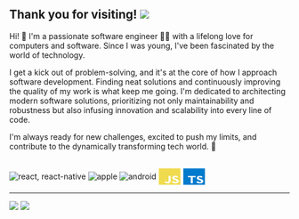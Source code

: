 ## Thank you for visiting! <img src="https://media.giphy.com/media/hvRJCLFzcasrR4ia7z/giphy.gif" width="25px">

Hi! 👋 I'm a passionate software engineer 🧑‍💻 with a lifelong love for computers and software. Since I was young, I've been fascinated by the world of technology.

I get a kick out of problem-solving, and it's at the core of how I approach software development. Finding neat solutions and continuously improving the quality of my work is what keep me going. I'm dedicated to architecting modern software solutions, prioritizing not only maintainability and robustness but also infusing innovation and scalability into every line of code.

I'm always ready for new challenges, excited to push my limits, and contribute to the dynamically transforming tech world. 🚀

<br>
<div style="display: inline_block">
    <img align="center" alt="react, react-native" height="30" width="40" src="https://cdn.simpleicons.org/react">
    <img align="center" alt="apple" height="30" width="40" src="https://cdn.simpleicons.org/apple">
  <img align="center" alt="android" height="30" width="40" src="https://cdn.simpleicons.org/android">
  <img align="center" alt="js" height="30" width="40" src="https://raw.githubusercontent.com/devicons/devicon/master/icons/javascript/javascript-plain.svg">
  <img align="center" alt="ts" height="30" width="40" src="https://raw.githubusercontent.com/devicons/devicon/master/icons/typescript/typescript-plain.svg">
</div>
  
---

<div> 
  <a href = "mailto:ihsankatmer@gmail.com"><img src="https://img.shields.io/badge/-Gmail-%23333?style=for-the-badge&logo=gmail&logoColor=white" target="_blank"></a>
  <a href="https://www.linkedin.com/in/ihsanktmr/" target="_blank"><img src="https://img.shields.io/badge/-LinkedIn-%230077B5?style=for-the-badge&logo=linkedin&logoColor=white" target="_blank"></a> 
</div>

